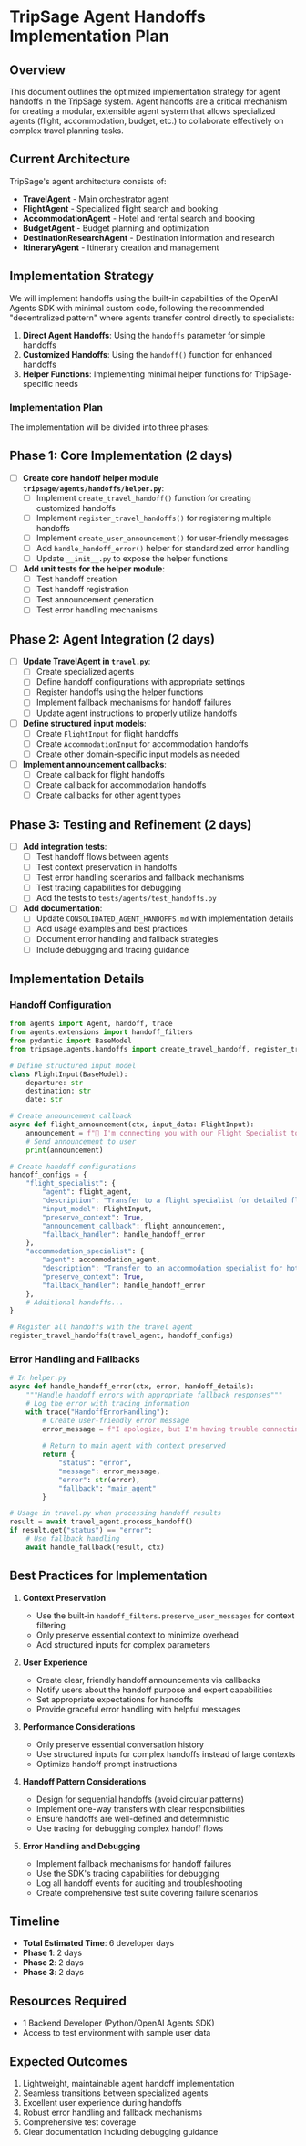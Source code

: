 # TripSage Agent Handoffs Implementation Plan

## Overview

This document outlines the optimized implementation strategy for agent handoffs in the TripSage system. Agent handoffs are a critical mechanism for creating a modular, extensible agent system that allows specialized agents (flight, accommodation, budget, etc.) to collaborate effectively on complex travel planning tasks.

## Current Architecture

TripSage's agent architecture consists of:
- **TravelAgent** - Main orchestrator agent
- **FlightAgent** - Specialized flight search and booking
- **AccommodationAgent** - Hotel and rental search and booking 
- **BudgetAgent** - Budget planning and optimization
- **DestinationResearchAgent** - Destination information and research
- **ItineraryAgent** - Itinerary creation and management

## Implementation Strategy

We will implement handoffs using the built-in capabilities of the OpenAI Agents SDK with minimal custom code, following the recommended "decentralized pattern" where agents transfer control directly to specialists:

1. **Direct Agent Handoffs**: Using the `handoffs` parameter for simple handoffs
2. **Customized Handoffs**: Using the `handoff()` function for enhanced handoffs
3. **Helper Functions**: Implementing minimal helper functions for TripSage-specific needs

### Implementation Plan

The implementation will be divided into three phases:

## Phase 1: Core Implementation (2 days)

- [ ] **Create core handoff helper module `tripsage/agents/handoffs/helper.py`**:
  - [ ] Implement `create_travel_handoff()` function for creating customized handoffs
  - [ ] Implement `register_travel_handoffs()` for registering multiple handoffs
  - [ ] Implement `create_user_announcement()` for user-friendly messages
  - [ ] Add `handle_handoff_error()` helper for standardized error handling
  - [ ] Update `__init__.py` to expose the helper functions

- [ ] **Add unit tests for the helper module**:
  - [ ] Test handoff creation
  - [ ] Test handoff registration
  - [ ] Test announcement generation
  - [ ] Test error handling mechanisms

## Phase 2: Agent Integration (2 days)

- [ ] **Update TravelAgent in `travel.py`**:
  - [ ] Create specialized agents
  - [ ] Define handoff configurations with appropriate settings
  - [ ] Register handoffs using the helper functions
  - [ ] Implement fallback mechanisms for handoff failures
  - [ ] Update agent instructions to properly utilize handoffs

- [ ] **Define structured input models**:
  - [ ] Create `FlightInput` for flight handoffs
  - [ ] Create `AccommodationInput` for accommodation handoffs
  - [ ] Create other domain-specific input models as needed

- [ ] **Implement announcement callbacks**:
  - [ ] Create callback for flight handoffs
  - [ ] Create callback for accommodation handoffs
  - [ ] Create callbacks for other agent types

## Phase 3: Testing and Refinement (2 days)

- [ ] **Add integration tests**:
  - [ ] Test handoff flows between agents
  - [ ] Test context preservation in handoffs
  - [ ] Test error handling scenarios and fallback mechanisms
  - [ ] Test tracing capabilities for debugging
  - [ ] Add the tests to `tests/agents/test_handoffs.py`

- [ ] **Add documentation**:
  - [ ] Update `CONSOLIDATED_AGENT_HANDOFFS.md` with implementation details
  - [ ] Add usage examples and best practices
  - [ ] Document error handling and fallback strategies
  - [ ] Include debugging and tracing guidance

## Implementation Details

### Handoff Configuration

```python
from agents import Agent, handoff, trace
from agents.extensions import handoff_filters
from pydantic import BaseModel
from tripsage.agents.handoffs import create_travel_handoff, register_travel_handoffs, handle_handoff_error

# Define structured input model
class FlightInput(BaseModel):
    departure: str
    destination: str
    date: str

# Create announcement callback
async def flight_announcement(ctx, input_data: FlightInput):
    announcement = f"👋 I'm connecting you with our Flight Specialist to help with your {input_data.departure} to {input_data.destination} trip."
    # Send announcement to user
    print(announcement)

# Create handoff configurations
handoff_configs = {
    "flight_specialist": {
        "agent": flight_agent,
        "description": "Transfer to a flight specialist for detailed flight search and booking",
        "input_model": FlightInput,
        "preserve_context": True,
        "announcement_callback": flight_announcement,
        "fallback_handler": handle_handoff_error
    },
    "accommodation_specialist": {
        "agent": accommodation_agent,
        "description": "Transfer to an accommodation specialist for hotel and rental search",
        "preserve_context": True,
        "fallback_handler": handle_handoff_error
    },
    # Additional handoffs...
}

# Register all handoffs with the travel agent
register_travel_handoffs(travel_agent, handoff_configs)
```

### Error Handling and Fallbacks

```python
# In helper.py
async def handle_handoff_error(ctx, error, handoff_details):
    """Handle handoff errors with appropriate fallback responses"""
    # Log the error with tracing information
    with trace("HandoffErrorHandling"):
        # Create user-friendly error message
        error_message = f"I apologize, but I'm having trouble connecting to our {handoff_details['name']} specialist. Let me help you directly instead."
        
        # Return to main agent with context preserved
        return {
            "status": "error",
            "message": error_message,
            "error": str(error),
            "fallback": "main_agent"
        }

# Usage in travel.py when processing handoff results
result = await travel_agent.process_handoff()
if result.get("status") == "error":
    # Use fallback handling
    await handle_fallback(result, ctx)
```

## Best Practices for Implementation

1. **Context Preservation**
   - Use the built-in `handoff_filters.preserve_user_messages` for context filtering
   - Only preserve essential context to minimize overhead
   - Add structured inputs for complex parameters

2. **User Experience**
   - Create clear, friendly handoff announcements via callbacks
   - Notify users about the handoff purpose and expert capabilities
   - Set appropriate expectations for handoffs
   - Provide graceful error handling with helpful messages

3. **Performance Considerations**
   - Only preserve essential conversation history
   - Use structured inputs for complex handoffs instead of large contexts
   - Optimize handoff prompt instructions

4. **Handoff Pattern Considerations**
   - Design for sequential handoffs (avoid circular patterns)
   - Implement one-way transfers with clear responsibilities
   - Ensure handoffs are well-defined and deterministic
   - Use tracing for debugging complex handoff flows

5. **Error Handling and Debugging**
   - Implement fallback mechanisms for handoff failures
   - Use the SDK's tracing capabilities for debugging
   - Log all handoff events for auditing and troubleshooting
   - Create comprehensive test suite covering failure scenarios

## Timeline

- **Total Estimated Time**: 6 developer days
- **Phase 1**: 2 days
- **Phase 2**: 2 days
- **Phase 3**: 2 days

## Resources Required

- 1 Backend Developer (Python/OpenAI Agents SDK)
- Access to test environment with sample user data

## Expected Outcomes

1. Lightweight, maintainable agent handoff implementation
2. Seamless transitions between specialized agents
3. Excellent user experience during handoffs
4. Robust error handling and fallback mechanisms
5. Comprehensive test coverage
6. Clear documentation including debugging guidance